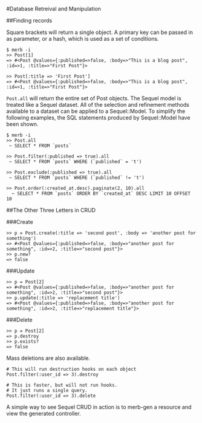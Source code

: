 #Database Retreival and Manipulation

##Finding records
    
Square brackets will return a single object.
A primary key can be passed in as parameter, or a hash, which is used as a set of conditions.
    
    $ merb -i
    >> Post[1]
    => #<Post @values={:published=>false, :body=>"This is a blog post", :id=>1, :title=>"First Post"}>
    
    >> Post[:title => 'First Post']
    => #<Post @values={:published=>false, :body=>"This is a blog post", :id=>1, :title=>"First Post"}>
    
`Post.all` will return the entire set of Post objects.
The Sequel model is treated like a Sequel dataset.
All of the selection and refinement methods available to a dataset can be applied to a Sequel::Model. 
To simplify the following examples, the SQL statements produced by Sequel::Model have been shown.

    $ merb -i
    >> Post.all
     ~ SELECT * FROM `posts`
     
    >> Post.filter(:published => true).all
     ~ SELECT * FROM `posts` WHERE (`published` = 't')

    >> Post.exclude(:published => true).all
     ~ SELECT * FROM `posts` WHERE (`published` != 't')
     
    >> Post.order(:created_at.desc).paginate(2, 10).all
      ~ SELECT * FROM `posts` ORDER BY `created_at` DESC LIMIT 10 OFFSET 10
      
##The Other Three Letters in CRUD

###Create

    >> p = Post.create(:title => 'second post', :body => 'another post for something')
    => #<Post @values={:published=>false, :body=>"another post for something", :id=>2, :title=>"second post"}>
    >> p.new?
    => false

###Update

    >> p = Post[2]
    => #<Post @values={:published=>false, :body=>"another post for something", :id=>2, :title=>"second post"}>
    >> p.update(:title => 'replacement title')
    => #<Post @values={:published=>false, :body=>"another post for something", :id=>2, :title=>"replacement title"}>
    
###Delete

    >> p = Post[2]
    => p.destroy
    >> p.exists?
    => false
    
Mass deletions are also available.
    
    # This will run destruction hooks on each object
    Post.filter(:user_id => 3).destroy
    
    # This is faster, but will not run hooks.
    # It just runs a single query.
    Post.filter(:user_id => 3).delete
    
A simple way to see Sequel CRUD in action is to merb-gen a resource and view the generated controller.